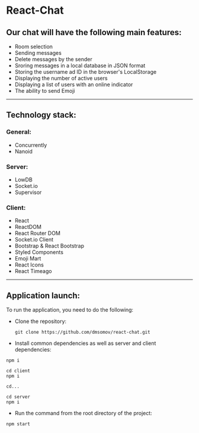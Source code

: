 # React-Chat

## Our chat will have the following main features:

 * Room selection
 * Sending messages
 * Delete messages by the sender
 * Sroring messages in a local database in JSON format
 * Storing the username ad ID in the browser's LocalStorage
 * Displaying the number of active users
 * Displaying a list of users with an online indicator
 * The ability to send Emoji

***

## Technology stack:

### General:
* Concurrently
* Nanoid

### Server:
* LowDB
* Socket.io
* Supervisor

### Client:
* React
* ReactDOM
* React Router DOM
* Socket.io Client
* Bootstrap & React Bootstrap
* Styled Components
* Emoji Mart
* React Icons
* React Timeago

***

## Application launch:

To run the application, you need to do the following:

* Clone the repository:
   
   
   `git clone https://github.com/dmsomov/react-chat.git`
   
   
* Install common dependencies as well as server and client dependencies:


```
npm i

cd client 
npm i

cd...

cd server
npm i

```


* Run the command from the root directory of the project:


`npm start`
